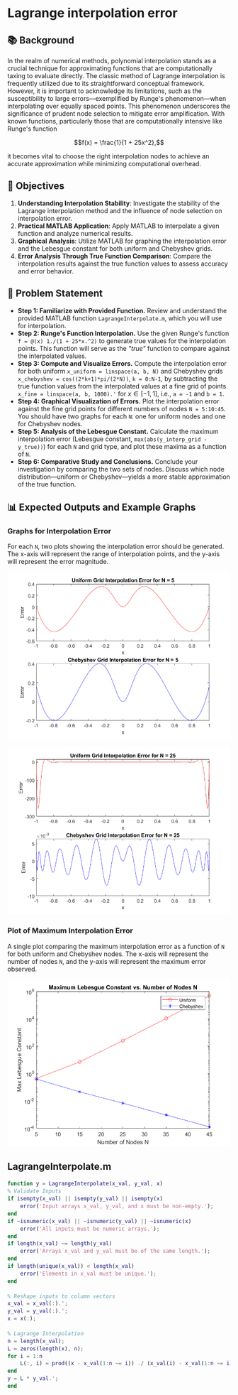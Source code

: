 # Lagrange interpolation error

## 📚 Background

In the realm of numerical methods, polynomial interpolation stands as a crucial technique for approximating functions that are computationally taxing to evaluate directly. The classic method of Lagrange interpolation is frequently utilized due to its straightforward conceptual framework. However, it is important to acknowledge its limitations, such as the susceptibility to large errors—exemplified by Runge's phenomenon—when interpolating over equally spaced points. This phenomenon underscores the significance of prudent node selection to mitigate error amplification. With known functions, particularly those that are computationally intensive like Runge's function

$$f(x) = \frac{1}{1 + 25x^2},$$

it becomes vital to choose the right interpolation nodes to achieve an accurate approximation while minimizing computational overhead.

## 🎯 Objectives

1. **Understanding Interpolation Stability**: Investigate the stability of the Lagrange interpolation method and the influence of node selection on interpolation error.
2. **Practical MATLAB Application**: Apply MATLAB to interpolate a given function and analyze numerical results.
3. **Graphical Analysis**: Utilize MATLAB for graphing the interpolation error and the Lebesgue constant for both uniform and Chebyshev grids.
4. **Error Analysis Through True Function Comparison**: Compare the interpolation results against the true function values to assess accuracy and error behavior.

## 📝 Problem Statement

- **Step 1: Familiarize with Provided Function.** Review and understand the provided MATLAB function `LagrangeInterpolate.m`, which you will use for interpolation.
- **Step 2: Runge's Function Interpolation.** Use the given Runge's function `f = @(x) 1./(1 + 25*x.^2)` to generate true values for the interpolation points. This function will serve as the *"true"* function to compare against the interpolated values.
- **Step 3: Compute and Visualize Errors.** Compute the interpolation error for both uniform `x_uniform = linspace(a, b, N)` and Chebyshev grids `x_chebyshev = cos((2*k+1)*pi/(2*N))`, `k = 0:N-1`, by subtracting the true function values from the interpolated values at a fine grid of points `x_fine = linspace(a, b, 1000).'` for $x \in [-1, 1]$, i.e., `a = -1` and `b = 1`.
- **Step 4: Graphical Visualization of Errors.** Plot the interpolation error against the fine grid points for different numbers of nodes `N = 5:10:45`. You should have two graphs for each `N`: one for uniform nodes and one for Chebyshev nodes.
- **Step 5: Analysis of the Lebesgue Constant.** Calculate the maximum interpolation error (Lebesgue constant, `max(abs(y_interp_grid - y_true))`) for each `N` and grid type, and plot these maxima as a function of `N`.
- **Step 6: Comparative Study and Conclusions.** Conclude your investigation by comparing the two sets of nodes. Discuss which node distribution—uniform or Chebyshev—yields a more stable approximation of the true function.

## 📊 Expected Outputs and Example Graphs

### Graphs for Interpolation Error

For each `N`, two plots showing the interpolation error should be generated. The x-axis will represent the range of interpolation points, and the y-axis will represent the error magnitude.

![error_N5](figures/error_5.png)

![error_N25](figures/error_25.png)

### Plot of Maximum Interpolation Error

A single plot comparing the maximum interpolation error as a function of `N` for both uniform and Chebyshev nodes. The x-axis will represent the number of nodes `N`, and the y-axis will represent the maximum error observed.

![final_graph](figures/error_max_N.png)

## LagrangeInterpolate.m

```matlab
function y = LagrangeInterpolate(x_val, y_val, x)
% Validate Inputs
if isempty(x_val) || isempty(y_val) || isempty(x)
    error('Input arrays x_val, y_val, and x must be non-empty.');
end
if ~isnumeric(x_val) || ~isnumeric(y_val) || ~isnumeric(x)
    error('All inputs must be numeric arrays.');
end
if length(x_val) ~= length(y_val)
    error('Arrays x_val and y_val must be of the same length.');
end
if length(unique(x_val)) < length(x_val)
    error('Elements in x_val must be unique.');
end

% Reshape inputs to column vectors
x_val = x_val(:).';
y_val = y_val(:).';
x = x(:);

% Lagrange Interpolation
n = length(x_val);
L = zeros(length(x), n);
for i = 1:n
    L(:, i) = prod((x - x_val(1:n ~= i)) ./ (x_val(i) - x_val(1:n ~= i)), 2);
end
y = L * y_val.';
end
```
